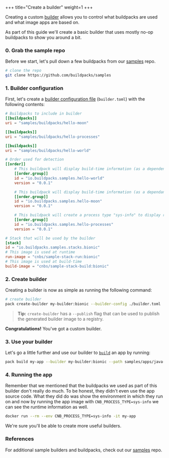 +++
title="Create a builder"
weight=1
+++

Creating a custom [builder][builder] allows you to control what buildpacks are used and what image apps are based on.

<!--more-->

As part of this guide we'll create a basic builder that uses mostly no-op buildpacks to show you around a bit.

### 0. Grab the sample repo

Before we start, let's pull down a few buildpacks from our [samples][samples] repo.

```bash
# clone the repo
git clone https://github.com/buildpacks/samples
```

### 1. Builder configuration

First, let's create a [builder configuration file][builder-config] (`builder.toml`) with the following contents:

```toml
# Buildpacks to include in builder
[[buildpacks]]
uri = "samples/buildpacks/hello-moon"

[[buildpacks]]
uri = "samples/buildpacks/hello-processes"

[[buildpacks]]
uri = "samples/buildpacks/hello-world"

# Order used for detection
[[order]]
    # This buildpack will display build-time information (as a dependency)
    [[order.group]]
    id = "io.buildpacks.samples.hello-world"
    version = "0.0.1"

    # This buildpack will display build-time information (as a dependant)
    [[order.group]]
    id = "io.buildpacks.samples.hello-moon"
    version = "0.0.1"

    # This buildpack will create a process type "sys-info" to display runtime information
    [[order.group]]
    id = "io.buildpacks.samples.hello-processes"
    version = "0.0.1"

# Stack that will be used by the builder
[stack]
id = "io.buildpacks.samples.stacks.bionic"
# This image is used at runtime
run-image = "cnbs/sample-stack-run:bionic"
# This image is used at build-time
build-image = "cnbs/sample-stack-build:bionic"
```

### 2. Create builder

Creating a builder is now as simple as running the following command:

```bash
# create builder
pack create-builder my-builder:bionic --builder-config ./builder.toml
```

> **Tip:** `create-builder` has a `--publish` flag that can be used to publish the generated builder image to a registry.

**Congratulations!** You've got a custom builder.

### 3. Use your builder

Let's go a little further and use our builder to [`build`][build] an app by running:

```bash
pack build my-app --builder my-builder:bionic --path samples/apps/java-maven/
```

### 4. Running the app

Remember that we mentioned that the buildpacks we used as part of this builder don't really do much. To be honest, they
didn't even use the app source code. What they did do was show the environment in which they run on and now by running
the app image with `CNB_PROCESS_TYPE=sys-info` we can see the runtime information as well.

```bash
docker run --rm --env CNB_PROCESS_TYPE=sys-info -it my-app
```

We're sure you'll be able to create more useful builders.

### References

For additional sample builders and buildpacks, check out our [samples][samples] repo.

[build]: /docs/concepts/operations/build/
[builder]: /docs/concepts/components/builder/
[builder-config]: /docs/reference/builder-config/
[samples]: https://github.com/buildpacks/samples